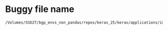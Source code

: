 # Buggy file name

```text
/Volumes/SSD2T/bgp_envs_non_pandas/repos/keras_25/keras/applications/imagenet_utils.py
```

